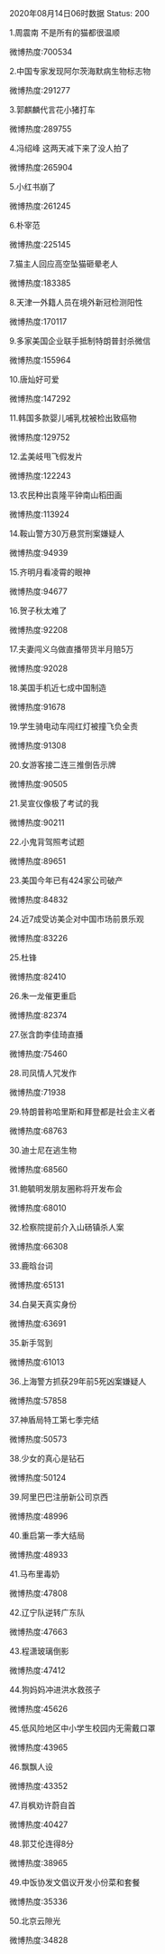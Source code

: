 2020年08月14日06时数据
Status: 200

1.周震南 不是所有的猫都很温顺

微博热度:700534

2.中国专家发现阿尔茨海默病生物标志物

微博热度:291277

3.郭麒麟代言花小猪打车

微博热度:289755

4.冯绍峰 这两天减下来了没人拍了

微博热度:265904

5.小红书崩了

微博热度:261245

6.朴宰范

微博热度:225145

7.猫主人回应高空坠猫砸晕老人

微博热度:183385

8.天津一外籍人员在境外新冠检测阳性

微博热度:170117

9.多家美国企业联手抵制特朗普封杀微信

微博热度:155964

10.唐灿好可爱

微博热度:147292

11.韩国多款婴儿哺乳枕被检出致癌物

微博热度:129752

12.孟美岐甩飞假发片

微博热度:122243

13.农民种出袁隆平钟南山稻田画

微博热度:113924

14.鞍山警方30万悬赏刑案嫌疑人

微博热度:94939

15.齐明月看凌霄的眼神

微博热度:94677

16.贺子秋太难了

微博热度:92208

17.夫妻闯义乌做直播带货半月赔5万

微博热度:92028

18.美国手机近七成中国制造

微博热度:91678

19.学生骑电动车闯红灯被撞飞负全责

微博热度:91308

20.女游客接二连三推倒告示牌

微博热度:90505

21.吴宣仪像极了考试的我

微博热度:90211

22.小鬼背驾照考试题

微博热度:89651

23.美国今年已有424家公司破产

微博热度:84832

24.近7成受访美企对中国市场前景乐观

微博热度:83226

25.杜锋

微博热度:82410

26.朱一龙催更重启

微博热度:82374

27.张含韵李佳琦直播

微博热度:75460

28.司凤情人咒发作

微博热度:71938

29.特朗普称哈里斯和拜登都是社会主义者

微博热度:68763

30.迪士尼在逃生物

微博热度:68560

31.鲍毓明发朋友圈称将开发布会

微博热度:68010

32.检察院提前介入山砀镇杀人案

微博热度:66308

33.鹿晗台词

微博热度:65131

34.白昊天真实身份

微博热度:63691

35.新手驾到

微博热度:61013

36.上海警方抓获29年前5死凶案嫌疑人

微博热度:57858

37.神盾局特工第七季完结

微博热度:50573

38.少女的真心是钻石

微博热度:50124

39.阿里巴巴注册新公司京西

微博热度:48996

40.重启第一季大结局

微博热度:48933

41.马布里毒奶

微博热度:47808

42.辽宁队逆转广东队

微博热度:47663

43.程潇玻璃倒影

微博热度:47412

44.狗妈妈冲进洪水救孩子

微博热度:45626

45.低风险地区中小学生校园内无需戴口罩

微博热度:43965

46.飘飘人设

微博热度:43352

47.肖枫劝许蔚自首

微博热度:40427

48.郭艾伦连得8分

微博热度:38965

49.中饭协发文倡议开发小份菜和套餐

微博热度:35336

50.北京云隙光

微博热度:34828

